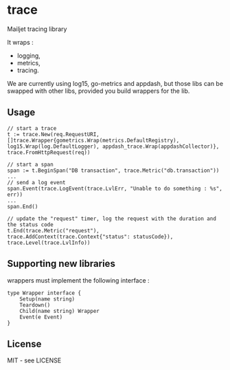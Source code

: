 # trace

Mailjet tracing library

It wraps :

* logging,
* metrics,
* tracing.

We are currently using log15, go-metrics and appdash, but those libs can be swapped with other libs, provided you build wrappers for the lib.

## Usage

```
// start a trace
t := trace.New(req.RequestURI, []trace.Wrapper{gometrics.Wrap(metrics.DefaultRegistry), log15.Wrap(log.DefaultLogger), appdash_trace.Wrap(appdashCollector)}, trace.FromHttpRequest(req))

// start a span
span := t.BeginSpan("DB transaction", trace.Metric("db.transaction"))
...
// send a log event
span.Event(trace.LogEvent(trace.LvlErr, "Unable to do something : %s", err))
...
span.End()

// update the "request" timer, log the request with the duration and the status code
t.End(trace.Metric("request"), trace.AddContext(trace.Context{"status": statusCode}), trace.Level(trace.LvlInfo))
```

## Supporting new libraries

wrappers must implement the following interface :

```
type Wrapper interface {
	Setup(name string)
	Teardown()
	Child(name string) Wrapper
	Event(e Event)
}
```

## License

MIT - see LICENSE